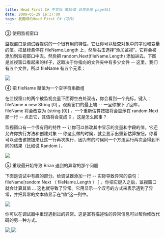 ```yaml
---
title: Head First C# 中文版 第10章 异常处理 page451
date: 2009-05-29 16:37:00
tags: 我翻译的Head First C#（习作）
---
```

③  使用监视窗口

  

监视窗口是调试器提供的一个很有用的特性，它让你可以检查对象中的字段和变量的值。把鼠标悬停在  fileName.Length
上，然后右击选择“添加监视”。它将会被添加到监视窗口中去。然后把  random.Next(fileName.Length)
添加进去。下图是监视窗口看起来的样子，这取决于你指向的文件夹中有多少文件  \--  这里，我们有五个文件，所以  fileName  有五个元素：

  

![](http://student.csdn.net/attachment/200905/29/39098_12435862662f7R.jpg)

④  把  fileName  赋值为一个空字符串数组

  

在监视窗口的两个被监视变量下面得空白处双击，你会看到一个光标。键入：  fileName = new String [0]  。观察窗口的最上端  \--
一旦你按下了回车，  fileName  将会改变为  {string [0]}  。一个重新估算按钮将会显示在  random.Next  那一行
\--  点击它，其值将会变成  0  。这是怎么回事  ?

  

监视窗口有一个很有用的特性  \--  让你可以修改其中显示的变量和字段的值。它还允许你执行方法和创建对象  \--
你这么做的时候，就会显示出重新估算按钮，你看可以点击该按钮来让这一行再次执行，因为有的时候同一个方法运行两次会得到不同的结果（比如说  Random  ）。

  

![](http://student.csdn.net/attachment/200905/29/39098_1243586267Dq35.jpg)

⑤  重现最开始导致  Brian  遇到的异常的那个问题

  

下面是调试中有趣的部分。给调试器添加一行  \--  实际导致异常的语句：  fileName[random.Next  （
fileName.Length  ）  ]  。你把它键入之后，监视窗口就会计算其值  ...
这也就导致了异常。它用显示一个叹号的方式来表示遇到了异常，并把异常的文本值显示在“值”这一列中。

  

![](http://student.csdn.net/attachment/200905/29/39098_1243586267ooPO.jpg)

你可以在调试器中重现遇到过的异常。这是富有描述性的异常信息可以帮你修改代码的另一种方式。



[ ![](https://profile.csdnimg.cn/5/2/5/3_cuipengfei1)
![](https://g.csdnimg.cn/static/user-reg-year/1x/11.png)
](https://blog.csdn.net/cuipengfei1)





